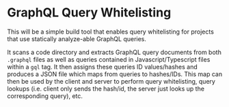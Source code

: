 # GraphQL Query Whitelisting

This will be a simple build tool that enables query whitelisting for projects that use statically analyze-able GraphQL queries.

It scans a code directory and extracts GraphQL query documents from both `.graphql` files as well as queries contained in 
Javascript/Typescript files within a `gql` tag. It then assigns these queries ID values/hashes and produces a JSON file which maps
from queries to hashes/IDs. This map can then be used by the client and server to perform query whitelisting, query lookups (i.e. 
client only sends the hash/id, the server just looks up the corresponding query), etc.